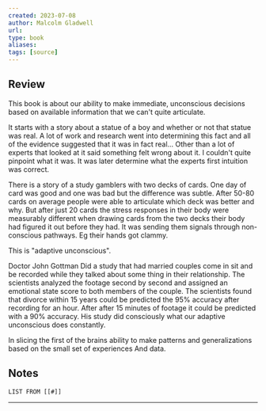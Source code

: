 ```yaml
---
created: 2023-07-08
author: Malcolm Gladwell
url: 
type: book
aliases: 
tags: [source]
---
```

## Review
This book is about our ability to make immediate, unconscious decisions based on available information that we can't quite articulate.

It starts with a story about a statue of a boy and whether or not that statue was real. A lot of work and research went into determining this fact and all of the evidence suggested that it was in fact real... Other than a lot of experts that looked at it said something felt wrong about it. I couldn't quite pinpoint what it was. It was later determine what the experts first intuition was correct.

There is a story of a study gamblers with two decks of cards. One day of card was good and one was bad but the difference was subtle. After 50-80 cards on average people were able to articulate which deck was better and why. But after just 20 cards the stress responses in their body were measurably different when drawing cards from the two decks their body had figured it out before they had. It was sending them signals through non-conscious pathways. Eg their hands got clammy.

This is "adaptive unconscious".

Doctor John Gottman Did a study that had married couples come in sit and be recorded while they talked about some thing in their relationship. The scientists analyzed the footage second by second and assigned an emotional state score to both members of the couple. The scientists found that divorce within 15 years could be predicted the 95% accuracy after recording for an hour. After after 15 minutes of footage it could be predicted with a 90% accuracy. His study did consciously what our adaptive unconscious does constantly.

In slicing the first of the brains ability to make patterns and generalizations based on the small set of experiences And data.

## Notes
```dataview
LIST FROM [[#]]
```

---